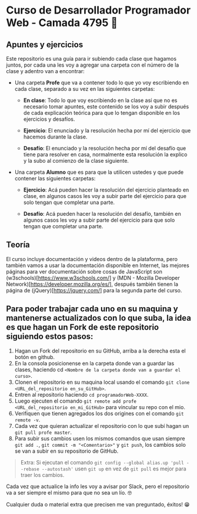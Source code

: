 # Curso de Desarrollador Programador Web - Camada 4795 💾

## Apuntes y ejercicios

Este repositorio es una guía para ir subiendo cada clase que hagamos juntos, por cada una les voy a agregar una carpeta con el número de la clase y adentro van a encontrar:

- Una carpeta **Profe** que va a contener todo lo que yo voy escribiendo en cada clase, separado a su vez en las siguientes carpetas:

  * **En clase**: Todo lo que voy escribiendo en la clase así que no es necesario tomar apuntes, este contenido se los voy a subir después de cada explicación teórica para que lo tengan disponible en los ejercicios y desafíos.

  * **Ejercicio**: El enunciado y la resolución hecha por mí del ejercicio que hacemos durante la clase.

  * **Desafío**: El enunciado y la resolución hecha por mí del desafío que tiene para resolver en casa, normalmente esta resolución la explico y la subo al comienzo de la clase siguiente.

- Una carpeta **Alumno** que es para que la utilicen ustedes y que puede contener las siguientes carpetas:

  * **Ejercicio**: Acá pueden hacer la resolución del ejercicio planteado en clase, en algunos casos les voy a subir parte del ejercicio para que solo tengan que completar una parte.

  * **Desafío**: Acá pueden hacer la resolución del desafío, también en algunos casos les voy a subir parte del ejercicio para que solo tengan que completar una parte.

## Teoría

El curso incluye documentación y videos dentro de la plataforma, pero también vamos a usar la documentación disponible en Internet, las mejores páginas para ver documentación sobre cosas de JavaScript son (w3schools)[https://www.w3schools.com/] y (MDN - Mozilla Developer Network)[https://developer.mozilla.org/es/], después también tienen la página de (jQuery)[https://jquery.com/] para la segunda parte del curso.

## Para poder trabajar cada uno en su maquina y mantenerse actualizados con lo que suba, la idea es que hagan un Fork de este repositorio siguiendo estos pasos:

1. Hagan un Fork del repositorio en su GitHub, arriba a la derecha esta el botón en github.
2. En la consola posicionense en la carpeta donde van a guardar las clases, haciendo cd `<Nombre de la carpeta donde van a guardar el curso>`.
3. Clonen el repositorio en su maquina local usando el comando `git clone <URL_del_repositorio en_su_GitHub>`.
4. Entren al repositorio haciendo `cd programadorWeb-XXXX`. 
5. Luego ejecuten el comando `git remote add profe <URL_del_repositorio en_mi_GitHub>` para vincular su repo con el mio.
6. Verifiquen que tienen agregados los dos origines con el comando `git remote -v`.
7. Cada vez que quieran actualizar el repositorio con lo que subí hagan un `git pull profe master`.
8. Para subir sus cambios usen los mismos comandos que usan siempre `git add .`, `git commit -m "<Comentario>"` y `git push`, los cambios solo se van a subir en su repositorio de GitHub.

> Extra: Si ejecutan el comando `git config --global alias.up 'pull --rebase --autostash'` usen `git up` en vez de `git pull` es mejor para traer los cambios.

Cada vez que actualice la info les voy a avisar por Slack, pero el repositorio va a ser siempre el mismo para que no sea un lío. 🤓

Cualquier duda o material extra que precisen me van preguntado, éxitos! 😁